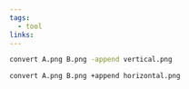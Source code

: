 ```yaml
---
tags:
  - tool
links:
---
```


```bash
convert A.png B.png -append vertical.png
```

```bash
convert A.png B.png +append horizontal.png
```
